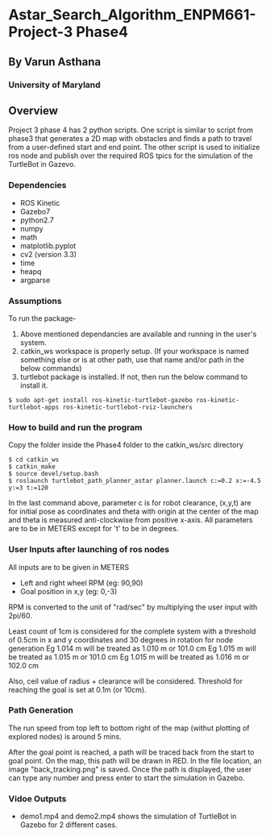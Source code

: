 # Astar_Search_Algorithm_ENPM661-Project-3 Phase4

## By Varun Asthana
### University of Maryland

## Overview

Project 3 phase 4 has 2 python scripts. One script is similar to script from phase3 that generates a 2D map with obstacles and finds a path to travel from a user-defined start and end point. The other script is used to initialize ros node and publish over the required ROS tpics for the simulation of the TurtleBot in Gazevo.

### Dependencies
* ROS Kinetic
* Gazebo7
* python2.7
* numpy
* math
* matplotlib.pyplot
* cv2 (version 3.3)
* time
* heapq
* argparse


### Assumptions
To run the package-
1) Above mentioned dependancies are available and running in the user's system.
2) catkin_ws workspace is properly setup.
(If your workspace is named something else or is at other path, use that name and/or path in the below commands)
3) turtlebot package is installed. If not, then run the below command to install it.
```
$ sudo apt-get install ros-kinetic-turtlebot-gazebo ros-kinetic-turtlebot-apps ros-kinetic-turtlebot-rviz-launchers
```
### How to build and run the program
Copy the folder inside the Phase4 folder to the catkin_ws/src directory
```
$ cd catkin_ws
$ catkin_make
$ source devel/setup.bash
$ roslaunch turtlebot_path_planner_astar planner.launch c:=0.2 x:=-4.5 y:=3 t:=120
```

In the last command above, parameter c is for robot clearance, (x,y,t) are for initial pose as coordinates and theta with origin at the center of the map and theta is measured anti-clockwise from positive x-axis. All parameters are to be in METERS except for 't' to be in degrees.

### User Inputs after launching of ros nodes
All inputs are to be given in METERS
* Left and right wheel RPM (eg: 90,90)
* Goal position in x,y (eg: 0,-3)

RPM is converted to the unit of "rad/sec" by multiplying the user input with 2pi/60.

Least count of 1cm is considered for the complete system with a threshold of 0.5cm in x and y coordinates and 30 degrees in rotation for node generation
Eg 1.014 m will be treated as 1.010 m or 101.0 cm
Eg 1.015 m will be treated as 1.015 m or 101.0 cm
Eg 1.015 m will be treated as 1.016 m or 102.0 cm

Also, ceil value of radius + clearance will be considered. Threshold for reaching the goal is set at 0.1m (or 10cm). 

### Path Generation
The run speed from top left to bottom right of the map (withut plotting of explored nodes) is around 5 mins.

After the goal point is reached, a path will be traced back from the start to goal point. On the map, this path will be drawn in RED. In the file location, an image "back_tracking.png" is saved. Once the path is displayed, the user can type any number and press enter to start the simulation in Gazebo.

### Vidoe Outputs
* demo1.mp4 and demo2.mp4 shows the simulation of TurtleBot in Gazebo for 2 different cases.